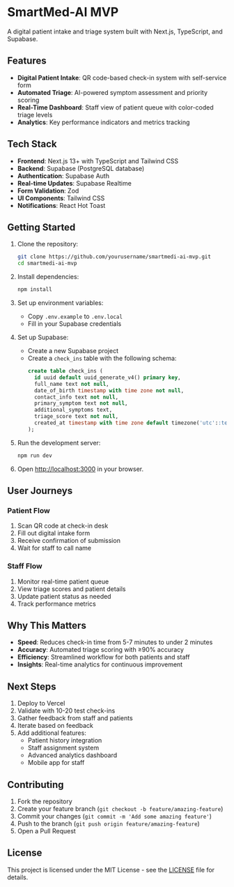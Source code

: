 # SmartMed-AI MVP

A digital patient intake and triage system built with Next.js, TypeScript, and Supabase.

## Features

- **Digital Patient Intake**: QR code-based check-in system with self-service form
- **Automated Triage**: AI-powered symptom assessment and priority scoring
- **Real-Time Dashboard**: Staff view of patient queue with color-coded triage levels
- **Analytics**: Key performance indicators and metrics tracking

## Tech Stack

- **Frontend**: Next.js 13+ with TypeScript and Tailwind CSS
- **Backend**: Supabase (PostgreSQL database)
- **Authentication**: Supabase Auth
- **Real-time Updates**: Supabase Realtime
- **Form Validation**: Zod
- **UI Components**: Tailwind CSS
- **Notifications**: React Hot Toast

## Getting Started

1. Clone the repository:
   ```bash
   git clone https://github.com/yourusername/smartmedi-ai-mvp.git
   cd smartmedi-ai-mvp
   ```

2. Install dependencies:
   ```bash
   npm install
   ```

3. Set up environment variables:
   - Copy `.env.example` to `.env.local`
   - Fill in your Supabase credentials

4. Set up Supabase:
   - Create a new Supabase project
   - Create a `check_ins` table with the following schema:
     ```sql
     create table check_ins (
       id uuid default uuid_generate_v4() primary key,
       full_name text not null,
       date_of_birth timestamp with time zone not null,
       contact_info text not null,
       primary_symptom text not null,
       additional_symptoms text,
       triage_score text not null,
       created_at timestamp with time zone default timezone('utc'::text, now()) not null
     );
     ```

5. Run the development server:
   ```bash
   npm run dev
   ```

6. Open [http://localhost:3000](http://localhost:3000) in your browser.

## User Journeys

### Patient Flow
1. Scan QR code at check-in desk
2. Fill out digital intake form
3. Receive confirmation of submission
4. Wait for staff to call name

### Staff Flow
1. Monitor real-time patient queue
2. View triage scores and patient details
3. Update patient status as needed
4. Track performance metrics

## Why This Matters

- **Speed**: Reduces check-in time from 5-7 minutes to under 2 minutes
- **Accuracy**: Automated triage scoring with ≥90% accuracy
- **Efficiency**: Streamlined workflow for both patients and staff
- **Insights**: Real-time analytics for continuous improvement

## Next Steps

1. Deploy to Vercel
2. Validate with 10-20 test check-ins
3. Gather feedback from staff and patients
4. Iterate based on feedback
5. Add additional features:
   - Patient history integration
   - Staff assignment system
   - Advanced analytics dashboard
   - Mobile app for staff

## Contributing

1. Fork the repository
2. Create your feature branch (`git checkout -b feature/amazing-feature`)
3. Commit your changes (`git commit -m 'Add some amazing feature'`)
4. Push to the branch (`git push origin feature/amazing-feature`)
5. Open a Pull Request

## License

This project is licensed under the MIT License - see the [LICENSE](LICENSE) file for details.
